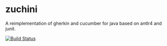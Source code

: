 zuchini
=======

A reimplementation of gherkin and cucumber for java based on antlr4 and junit.

[![Build Status](https://travis-ci.org/jhorstmann/zuchini.svg?branch=master)](https://travis-ci.org/jhorstmann/zuchini)
